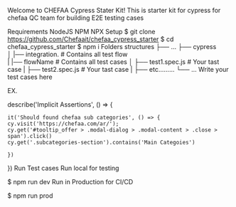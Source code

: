 Welcome to CHEFAA Cypress Stater Kit!
This is starter kit for cypress for chefaa QC team for building E2E testing cases

Requirements
NodeJS
NPM
NPX
Setup
$ git clone https://github.com/Chefaait/chefaa_cypress_starter
$ cd chefaa_cypress_starter
$ npm i
Folders structures
├── ...
├── cypress                    
│   |── integration.        	#  Contains all test flow  
|       |── flowName        	#  Contains all test cases 
│   		├── test1.spec.js   #  Your tast case
|			├── test2.spec.js   #  Your tast case
|			├── etc.........
└── ...
Write your test cases here

EX.

describe('Implicit Assertions', () => {
    
    it('Should found chefaa sub categories', () => {
    cy.visit('https://chefaa.com/ar/');
    cy.get('#tooltip_offer > .modal-dialog > .modal-content > .close > span').click()
    cy.get('.subcategories-section').contains('Main Categoies')
    
	})
	
})
Run Test cases
Run local for testing

$ npm run dev
Run in Production for CI/CD

$ npm run prod